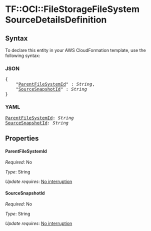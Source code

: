# TF::OCI::FileStorageFileSystem SourceDetailsDefinition

## Syntax

To declare this entity in your AWS CloudFormation template, use the following syntax:

### JSON

<pre>
{
    "<a href="#parentfilesystemid" title="ParentFileSystemId">ParentFileSystemId</a>" : <i>String</i>,
    "<a href="#sourcesnapshotid" title="SourceSnapshotId">SourceSnapshotId</a>" : <i>String</i>
}
</pre>

### YAML

<pre>
<a href="#parentfilesystemid" title="ParentFileSystemId">ParentFileSystemId</a>: <i>String</i>
<a href="#sourcesnapshotid" title="SourceSnapshotId">SourceSnapshotId</a>: <i>String</i>
</pre>

## Properties

#### ParentFileSystemId

_Required_: No

_Type_: String

_Update requires_: [No interruption](https://docs.aws.amazon.com/AWSCloudFormation/latest/UserGuide/using-cfn-updating-stacks-update-behaviors.html#update-no-interrupt)

#### SourceSnapshotId

_Required_: No

_Type_: String

_Update requires_: [No interruption](https://docs.aws.amazon.com/AWSCloudFormation/latest/UserGuide/using-cfn-updating-stacks-update-behaviors.html#update-no-interrupt)

